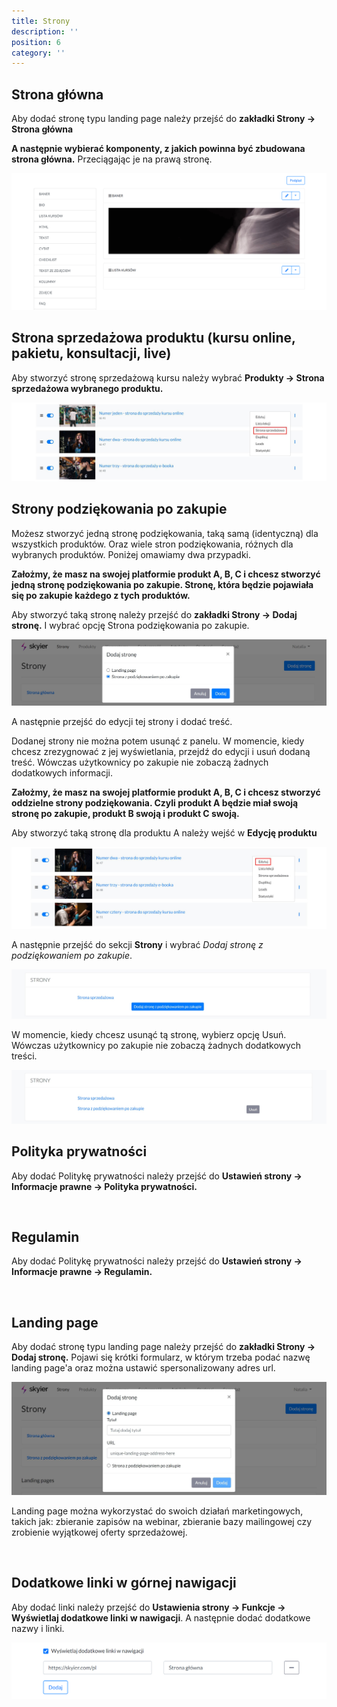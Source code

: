 ```yaml
---
title: Strony
description: ''
position: 6
category: ''
---
```


## Strona główna

Aby dodać stronę typu landing page należy przejść do **zakładki Strony -> Strona główna** 

**A następnie wybierać komponenty, z jakich powinna być zbudowana strona główna.** Przeciągając je na prawą stronę.

<img src="/img/screen-komponenty-strona-glowna.png" alt=""/>

<br/>

## Strona sprzedażowa produktu (kursu online, pakietu, konsultacji, live)

Aby stworzyć stronę sprzedażową kursu należy wybrać **Produkty -> Strona sprzedażowa wybranego produktu.** 

<img src="/img/screen-strona-sprzedazowa-edycja.jpg" alt=""/>

<br/>

## Strony podziękowania po zakupie

Możesz stworzyć jedną stronę podziękowania, taką samą (identyczną) dla wszystkich produktów. Oraz wiele stron podziękowania, różnych dla wybranych produktów. Poniżej omawiamy dwa przypadki. 

**Założmy, że masz na swojej platformie produkt A, B, C i chcesz stworzyć jedną stronę podziękowania po zakupie. Stronę, która będzie pojawiała się po zakupie każdego z tych produktów.** 

Aby stworzyć taką stronę należy przejść do **zakładki Strony -> Dodaj stronę.** I wybrać opcję Strona podziękowania po zakupie.

<img src="/img/screen-strona-podziekowania.jpg" alt=""/>

A następnie przejść do edycji tej strony i dodać treść.

Dodanej strony nie można potem usunąć z panelu. W momencie, kiedy chcesz zrezygnować z jej wyświetlania, przejdź do edycji i usuń dodaną treść. Wówczas użytkownicy po zakupie nie zobaczą żadnych dodatkowych informacji.


**Założmy, że masz na swojej platformie produkt A, B, C i chcesz stworzyć oddzielne strony podziękowania. Czyli produkt A będzie miał swoją stronę po zakupie, produkt B swoją i produkt C swoją.** 

Aby stworzyć taką stronę dla produktu A należy wejść w **Edycję produktu**

<img src="/img/screen-edycja-kursu.jpg" alt=""/>

A następnie przejść do sekcji **Strony** i wybrać *Dodaj stronę z podziękowaniem po zakupie*.

<img src="/img/screen-strona-podziekowania-2.jpg" alt=""/>

W momencie, kiedy chcesz usunąć tą stronę, wybierz opcję Usuń. Wówczas użytkownicy po zakupie nie zobaczą żadnych dodatkowych treści. 

<img src="/img/screen-strona-podziekowania-3.jpg" alt=""/>

<br/>

## Polityka prywatności

Aby dodać Politykę prywatności należy przejść do **Ustawień strony -> Informacje prawne -> Polityka prywatności.** 

<br>

## Regulamin

Aby dodać Politykę prywatności należy przejść do **Ustawień strony -> Informacje prawne -> Regulamin.** 

<br>

## Landing page

Aby dodać stronę typu landing page należy przejść do **zakładki Strony -> Dodaj stronę.** 
Pojawi się krótki formularz, w którym trzeba podać nazwę landing page'a oraz można ustawić spersonalizowany adres url. 

<img src="/img/screen-lp.jpg" alt=""/>

Landing page można wykorzystać do swoich działań marketingowych, takich jak: zbieranie zapisów na webinar, zbieranie bazy mailingowej czy zrobienie wyjątkowej oferty sprzedażowej. 

<br>

## Dodatkowe linki w górnej nawigacji

Aby dodać linki należy przejść do **Ustawienia strony -> Funkcje -> Wyświetlaj dodatkowe linki w nawigacji**. A następnie dodać dodatkowe nazwy i linki. 

<img src="/img/screen-linki.png" alt=""/>